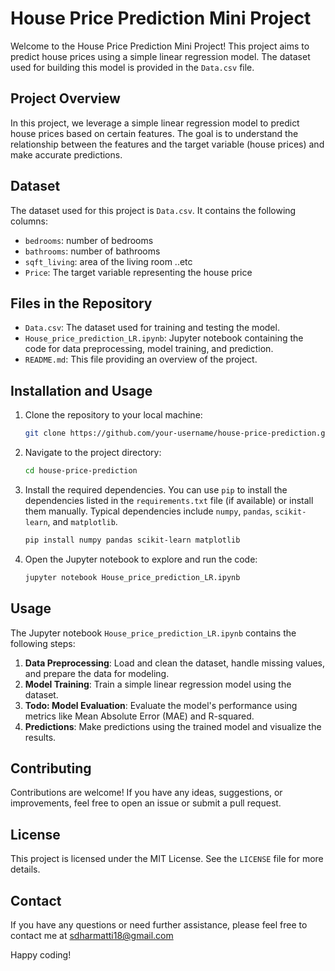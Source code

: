 # House Price Prediction Mini Project

Welcome to the House Price Prediction Mini Project! This project aims to predict house prices using a simple linear regression model. The dataset used for building this model is provided in the `Data.csv` file.

## Project Overview

In this project, we leverage a simple linear regression model to predict house prices based on certain features. The goal is to understand the relationship between the features and the target variable (house prices) and make accurate predictions.

## Dataset

The dataset used for this project is `Data.csv`. It contains the following columns:

- `bedrooms`: number of bedrooms
- `bathrooms`: number of bathrooms
- `sqft_living`: area of the living room ..etc
- `Price`: The target variable representing the house price

## Files in the Repository

- `Data.csv`: The dataset used for training and testing the model.
- `House_price_prediction_LR.ipynb`: Jupyter notebook containing the code for data preprocessing, model training, and prediction.
- `README.md`: This file providing an overview of the project.

## Installation and Usage

1. Clone the repository to your local machine:

    ```sh
    git clone https://github.com/your-username/house-price-prediction.git
    ```

2. Navigate to the project directory:

    ```sh
    cd house-price-prediction
    ```

3. Install the required dependencies. You can use `pip` to install the dependencies listed in the `requirements.txt` file (if available) or install them manually. Typical dependencies include `numpy`, `pandas`, `scikit-learn`, and `matplotlib`.

    ```sh
    pip install numpy pandas scikit-learn matplotlib
    ```

4. Open the Jupyter notebook to explore and run the code:

    ```sh
    jupyter notebook House_price_prediction_LR.ipynb
    ```

## Usage

The Jupyter notebook `House_price_prediction_LR.ipynb` contains the following steps:

1. **Data Preprocessing**: Load and clean the dataset, handle missing values, and prepare the data for modeling.
2. **Model Training**: Train a simple linear regression model using the dataset.
3. **Todo: Model Evaluation**: Evaluate the model's performance using metrics like Mean Absolute Error (MAE) and R-squared. 
4. **Predictions**: Make predictions using the trained model and visualize the results.

## Contributing

Contributions are welcome! If you have any ideas, suggestions, or improvements, feel free to open an issue or submit a pull request.

## License

This project is licensed under the MIT License. See the `LICENSE` file for more details.

## Contact

If you have any questions or need further assistance, please feel free to contact me at sdharmatti18@gmail.com

Happy coding!

